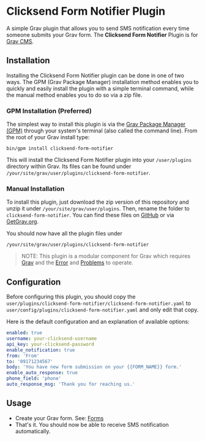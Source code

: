 # Clicksend Form Notifier Plugin

A simple Grav plugin that allows you to send SMS notification every time someone submits your Grav form.
The **Clicksend Form Notifier** Plugin is for [Grav CMS](http://github.com/getgrav/grav). 

## Installation

Installing the Clicksend Form Notifier plugin can be done in one of two ways. The GPM (Grav Package Manager) installation method enables you to quickly and easily install the plugin with a simple terminal command, while the manual method enables you to do so via a zip file.

### GPM Installation (Preferred)

The simplest way to install this plugin is via the [Grav Package Manager (GPM)](http://learn.getgrav.org/advanced/grav-gpm) through your system's terminal (also called the command line).  From the root of your Grav install type:

    bin/gpm install clicksend-form-notifier

This will install the Clicksend Form Notifier plugin into your `/user/plugins` directory within Grav. Its files can be found under `/your/site/grav/user/plugins/clicksend-form-notifier`.

### Manual Installation

To install this plugin, just download the zip version of this repository and unzip it under `/your/site/grav/user/plugins`. Then, rename the folder to `clicksend-form-notifier`. You can find these files on [GitHub](https://github.com/omar-usman/grav-plugin-clicksend-form-notifier) or via [GetGrav.org](http://getgrav.org/downloads/plugins#extras).

You should now have all the plugin files under

    /your/site/grav/user/plugins/clicksend-form-notifier
	
> NOTE: This plugin is a modular component for Grav which requires [Grav](http://github.com/getgrav/grav) and the [Error](https://github.com/getgrav/grav-plugin-error) and [Problems](https://github.com/getgrav/grav-plugin-problems) to operate.

## Configuration

Before configuring this plugin, you should copy the `user/plugins/clicksend-form-notifier/clicksend-form-notifier.yaml` to `user/config/plugins/clicksend-form-notifier.yaml` and only edit that copy.

Here is the default configuration and an explanation of available options:

```yaml
enabled: true
username: your-clicksend-username
api_key: your-clicksend-password
enable_notification: true
from: 'From'
to: '09171234567'
body: 'You have new form submission on your {{FORM_NAME}} form.'
enable_auto_response: true
phone_field: 'phone'
auto_response_msg: 'Thank you for reaching us.'
```

## Usage

* Create your Grav form. See: [Forms](https://learn.getgrav.org/forms)
* That's it. You should now be able to receive SMS notification automatically.